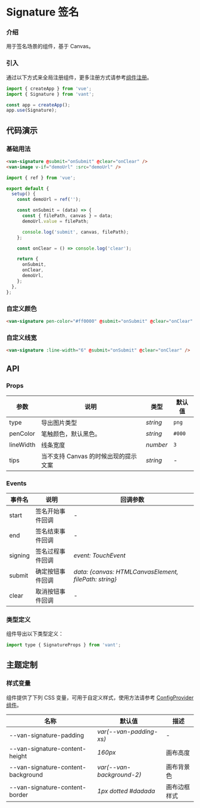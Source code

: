# Signature 签名

### 介绍

用于签名场景的组件，基于 Canvas。

### 引入

通过以下方式来全局注册组件，更多注册方式请参考[组件注册](#/zh-CN/advanced-usage#zu-jian-zhu-ce)。

```js
import { createApp } from 'vue';
import { Signature } from 'vant';

const app = createApp();
app.use(Signature);
```

## 代码演示

### 基础用法

```html
<van-signature @submit="onSubmit" @clear="onClear" />
<van-image v-if="demoUrl" :src="demoUrl" />
```

```js
import { ref } from 'vue';

export default {
  setup() {
    const demoUrl = ref('');

    const onSubmit = (data) => {
      const { filePath, canvas } = data;
      demoUrl.value = filePath;

      console.log('submit', canvas, filePath);
    };

    const onClear = () => console.log('clear');

    return {
      onSubmit,
      onClear,
      demoUrl,
    };
  },
};
```

### 自定义颜色

```html
<van-signature pen-color="#ff0000" @submit="onSubmit" @clear="onClear" />
```

### 自定义线宽

```html
<van-signature :line-width="6" @submit="onSubmit" @clear="onClear" />
```

## API

### Props

| 参数      | 说明                                 | 类型     | 默认值 |
| --------- | ------------------------------------ | -------- | ------ |
| type      | 导出图片类型                         | _string_ | `png`  |
| penColor  | 笔触颜色，默认黑色。                 | _string_ | `#000` |
| lineWidth | 线条宽度                             | _number_ | `3`    |
| tips      | 当不支持 Canvas 的时候出现的提示文案 | _string_ | -      |

### Events

| 事件名 | 说明 | 回调参数 |
| --- | --- | --- |
| start | 签名开始事件回调 | - |
| end | 签名结束事件回调 | - |
| signing | 签名过程事件回调 | _event: TouchEvent_ |
| submit | 确定按钮事件回调 | _data: {canvas: HTMLCanvasElement, filePath: string}_ |
| clear | 取消按钮事件回调 | - |

### 类型定义

组件导出以下类型定义：

```js
import type { SignatureProps } from 'vant';
```

## 主题定制

### 样式变量

组件提供了下列 CSS 变量，可用于自定义样式，使用方法请参考 [ConfigProvider 组件](#/zh-CN/config-provider)。

| 名称 | 默认值 | 描述 |
| --- | --- | --- |
| --van-signature-padding | _var(--van-padding-xs)_ | - |
| --van-signature-content-height | _160px_ | 画布高度 |
| --van-signature-content-background | _var(--van-background-2)_ | 画布背景色 |
| --van-signature-content-border | _1px dotted #dadada_ | 画布边框样式 |
